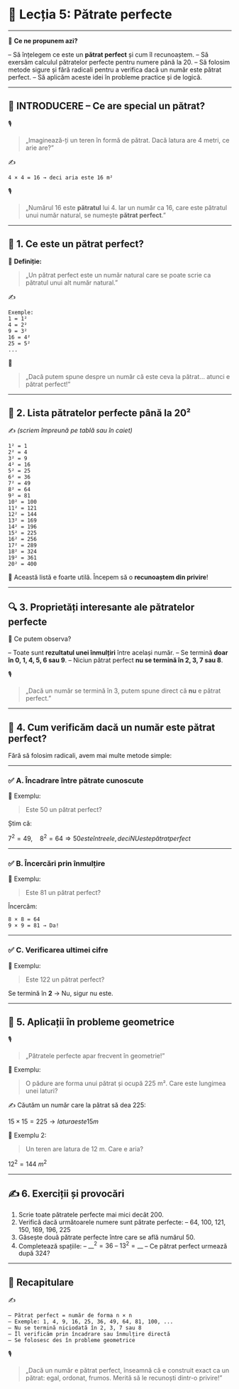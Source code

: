 # 📘 Lecția 5: Pătrate perfecte

------

🎯 **Ce ne propunem azi?**

– Să înțelegem ce este un **pătrat perfect** și cum îl recunoaștem.
 – Să exersăm calculul pătratelor perfecte pentru numere până la 20.
 – Să folosim metode sigure și fără radicali pentru a verifica dacă un număr este pătrat perfect.
 – Să aplicăm aceste idei în probleme practice și de logică.

------

## 🔔 INTRODUCERE – Ce are special un pătrat?

🎙️

> „Imaginează-ți un teren în formă de pătrat. Dacă latura are 4 metri, ce arie are?”

✍️

```
4 × 4 = 16 → deci aria este 16 m²
```

🎙️

> „Numărul 16 este **pătratul** lui 4. Iar un număr ca 16, care este pătratul unui număr natural, se numește **pătrat perfect**.”

------

## 🔹 1. Ce este un pătrat perfect?

📘 **Definiție:**

> „Un pătrat perfect este un număr natural care se poate scrie ca pătratul unui alt număr natural.”

✍️

```
Exemple:
1 = 1²
4 = 2²
9 = 3²
16 = 4²
25 = 5²
...
```

🎯

> „Dacă putem spune despre un număr că este ceva la pătrat… atunci e pătrat perfect!”

------

## 🔢 2. Lista pătratelor perfecte până la 20²

✍️ *(scriem împreună pe tablă sau în caiet)*

```
1² = 1  
2² = 4  
3² = 9  
4² = 16  
5² = 25  
6² = 36  
7² = 49  
8² = 64  
9² = 81  
10² = 100  
11² = 121  
12² = 144  
13² = 169  
14² = 196  
15² = 225  
16² = 256  
17² = 289  
18² = 324  
19² = 361  
20² = 400
```

📌 Această listă e foarte utilă. Începem să o **recunoaștem din privire**!

------

## 🔍 3. Proprietăți interesante ale pătratelor perfecte

🧠 Ce putem observa?

– Toate sunt **rezultatul unei înmulțiri** între același număr.
 – Se termină **doar în 0, 1, 4, 5, 6 sau 9**.
 – Niciun pătrat perfect **nu se termină în 2, 3, 7 sau 8**.

🎙️

> „Dacă un număr se termină în 3, putem spune direct că **nu** e pătrat perfect.”

------

## 🔎 4. Cum verificăm dacă un număr este pătrat perfect?

Fără să folosim radicali, avem mai multe metode simple:

------

### ✅ A. Încadrare între pătrate cunoscute

📘 Exemplu:

> Este 50 un pătrat perfect?

Știm că:

$7^2 = 49,\quad 8^2 = 64 \Rightarrow 50 este între ele, deci NU este pătrat perfect$

------

### ✅ B. Încercări prin înmulțire

📘 Exemplu:

> Este 81 un pătrat perfect?

Încercăm:

```
8 × 8 = 64  
9 × 9 = 81 → Da!
```

------

### ✅ C. Verificarea ultimei cifre

📘 Exemplu:

> Este 122 un pătrat perfect?

Se termină în **2** → Nu, sigur nu este.

------

## 🧱 5. Aplicații în probleme geometrice

🎙️

> „Pătratele perfecte apar frecvent în geometrie!”

📘 Exemplu:

> O pădure are forma unui pătrat și ocupă 225 m². Care este lungimea unei laturi?

✍️
 Căutăm un număr care la pătrat să dea 225:

$15 × 15 = 225 → latura este 15 m$

📘 Exemplu 2:

> Un teren are latura de 12 m. Care e aria?

$12^2 = 144\ m^2$

------

## ✍️ 6. Exerciții și provocări

1. Scrie toate pătratele perfecte mai mici decât 200.
2. Verifică dacă următoarele numere sunt pătrate perfecte:
    – 64, 100, 121, 150, 169, 196, 225
3. Găsește două pătrate perfecte între care se află numărul 50.
4. Completează spațiile:
    – $\_\_^2 = 36$
    – $13^2 = \_\_$
    – Ce pătrat perfect urmează după 324?

------

## 🔁 Recapitulare

✍️

```
– Pătrat perfect = număr de forma n × n  
– Exemple: 1, 4, 9, 16, 25, 36, 49, 64, 81, 100, ...  
– Nu se termină niciodată în 2, 3, 7 sau 8  
– Îl verificăm prin încadrare sau înmulțire directă  
– Se folosesc des în probleme geometrice
```

🎙️

> „Dacă un număr e pătrat perfect, înseamnă că e construit exact ca un pătrat: egal, ordonat, frumos. Merită să le recunoști dintr-o privire!”